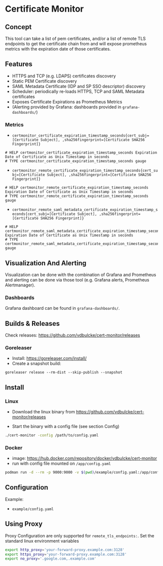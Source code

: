 # Certificate Monitor

## Concept
This tool can take a list of pem certificates, and/or a list of remote TLS endpoints to get the certificate chain from and will expose prometheus metrics with the expiration date of those certificates. 

## Features

* HTTPS and TCP (e.g. LDAPS) certificates discovery
* Static PEM Certificate discovery
* SAML Metadata Certificate (IDP and SP SSO descriptor) discovery
* Scheduler: periodically re-loads HTTPS, TCP and SAML Metadata certificates
* Exposes Certificate Expirations as Prometheus Metrics
* (Alerting provided by Grafana: dashboards provided in `grafana-dashboards/`)

### Metrics

* `certmonitor_certificate_expiration_timestamp_seconds{cert_subj=[Certificate Subject], ,sha256fingerprint=[Certificate SHA256 Fingerprint]}`
```
# HELP certmonitor_certificate_expiration_timestamp_seconds Expiration Date of Certificate as Unix Timestamp in seconds
# TYPE certmonitor_certificate_expiration_timestamp_seconds gauge
```

* `certmonitor_remote_certificate_expiration_timestamp_seconds{cert_subj=[Certificate Subject], ,sha256fingerprint=[Certificate SHA256 Fingerprint]}`
```
# HELP certmonitor_remote_certificate_expiration_timestamp_seconds Expiration Date of Certificate as Unix Timestamp in seconds
# TYPE certmonitor_remote_certificate_expiration_timestamp_seconds gauge
```

* `certmonitor_remote_saml_metadata_certificate_expiration_timestamp_seconds{cert_subj=[Certificate Subject], ,sha256fingerprint=[Certificate SHA256 Fingerprint]}`
```
# HELP certmonitor_remote_saml_metadata_certificate_expiration_timestamp_seconds Expiration Date of Certificate as Unix Timestamp in seconds
# TYPE certmonitor_remote_saml_metadata_certificate_expiration_timestamp_seconds gauge
```

## Visualization And Alerting

Visualization can be done with the combination of Grafana and Prometheus and alerting can be done via those tool (e.g. Grafana alerts, Prometheus Alertmanager).
### Dashboards

Grafana dashboard can be found in `grafana-dashboards/`.


## Builds & Releases

Check releases: https://github.com/vdbulcke/cert-monitor/releases

### Goreleaser 

* Install: https://goreleaser.com/install/
* Create a snapshot build: 
```
goreleaser release --rm-dist --skip-publish --snapshot
```




## Install 

### Linux

* Download the linux binary from https://github.com/vdbulcke/cert-monitor/releases 

* Start the binary with a config file (see section Config)
```bash
./cert-monitor -config /path/to/config.yaml
```
### Docker

*  image: https://hub.docker.com/repository/docker/vdbulcke/cert-monitor
* run with config file mounted on `/app/config.yaml`
```bash
podman run -d --rm -p 9000:9000 -v $(pwd)/example/config.yaml:/app/config.yaml:z vdbulcke/cert-monitor:0.2.0
```

## Configuration

Example: 
* `example/config.yaml`

## Using Proxy

Proxy Configuration are only supported for `remote_tls_endpoints:`. Set the standard linux environment variables
```bash
export http_proxy='your-forward-proxy.example.com:3128'
export https_proxy='your-forward-proxy.example.com:3128'
export no_proxy='.google.com,.example.com'
```

